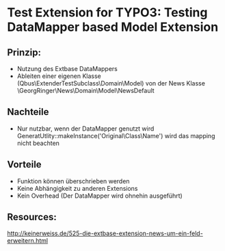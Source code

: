 Test Extension for TYPO3: Testing DataMapper based Model Extension
==================================================================

## Prinzip:
* Nutzung des Extbase DataMappers
* Ableiten einer eigenen Klasse (Qbus\ExtenderTestSubclass\Domain\Model) von
  der News Klasse \GeorgRinger\News\Domain\Model\NewsDefault

## Nachteile
* Nur nutzbar, wenn der DataMapper genutzt wird
  GeneratUtlity::makeInstance('Original\Class\Name') wird das mapping nicht beachten

## Vorteile
* Funktion können überschrieben werden
* Keine Abhängigkeit zu anderen Extensions
* Kein Overhead (Der DataMapper wird ohnehin ausgeführt)

  
## Resources:
http://keinerweiss.de/525-die-extbase-extension-news-um-ein-feld-erweitern.html
